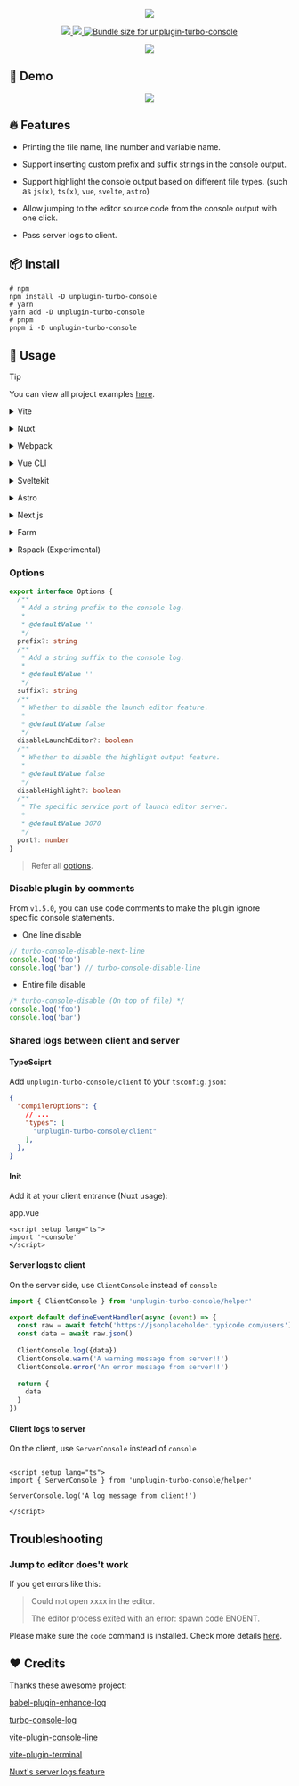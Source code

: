 <p align='center'>
  <img src="https://cdn.jsdelivr.net/gh/yuyinws/static@master/2023/12/upgit_20231203_1701604926.png" >
</p>


<p align='center'>
<a href="https://www.npmjs.com/package/unplugin-turbo-console">
<img src="https://img.shields.io/npm/v/unplugin-turbo-console?style=flat&colorA=3f3f46&colorB=ff7151">
</a>
<a href="https://www.npmjs.com/package/unplugin-turbo-console">
<img src="https://img.shields.io/npm/dm/unplugin-turbo-console?style=flat&colorA=3f3f46&colorB=ff7151">
</a>
<a href="https://pkg-size.dev/unplugin-turbo-console"><img src="https://pkg-size.dev/badge/bundle/544318" title="Bundle size for unplugin-turbo-console"></a>
</p>

<p align="center">
<a href="https://stackblitz.com/github/yuyinws/stackblitz-demo?file=vite.config.ts"><img src="https://developer.stackblitz.com/img/open_in_stackblitz.svg"></a>
</p>


## 🎥 Demo

<p align='center'>
  <img src="https://cdn.jsdelivr.net/gh/yuyinws/static@master/2024/04/upgit_20240421_1713682760.gif" >
</p>


## 🔥 Features

- Printing the file name, line number and variable name.

- Support inserting custom prefix and suffix strings in the console output.

- Support highlight the console output based on different file types. (such as `js(x)`, `ts(x)`, `vue`, `svelte`, `astro`)

- Allow jumping to the editor source code from the console output with one click.

- Pass server logs to client.

## 📦 Install

```shell
# npm
npm install -D unplugin-turbo-console
# yarn
yarn add -D unplugin-turbo-console
# pnpm
pnpm i -D unplugin-turbo-console
```

## 🦄 Usage

> [!TIP]
> You can view all project examples [here](https://github.com/yuyinws/vite-plugin-turbo-console/tree/main/examples).

<details>
<summary>Vite</summary><br>

```ts
// vite.config.ts
import { defineConfig } from 'vite'
import TurboConsole from 'unplugin-turbo-console/vite'

// https://vitejs.dev/config/
export default defineConfig({
  plugins: [
    TurboConsole({
      /* options here */
    })
  ],
})
```

<br></details>

<details>
<summary>Nuxt</summary><br>

```ts
// nuxt.config.ts
// https://nuxt.com/docs/api/configuration/nuxt-config
export default defineNuxtConfig({
  modules: [
    'unplugin-turbo-console/nuxt'
  ],
  turboConsole: {
    /* options here */
  }
})
```

<br></details>


<details>
<summary>Webpack</summary><br>

```js
// webpack.config.js
module.exports = {
  /* ... */
  plugins: [
    require('unplugin-turbo-console/webpack')({ /* options */ }),
  ],
}
```

<br></details>


<details>
<summary>Vue CLI</summary><br>

```js
// vue.config.js
const { defineConfig } = require('@vue/cli-service')

module.exports = defineConfig({
  transpileDependencies: true,
  parallel: false,
  configureWebpack: {
    plugins: [
      require('unplugin-turbo-console/webpack')({
        /* options here */
      })
    ]
  }
})
```

<br></details>

<details>
<summary>Sveltekit</summary><br>

⚠️ Please add TurboConsole plugin **before** Sveltekit plugin

```js
import { sveltekit } from '@sveltejs/kit/vite';
import { defineConfig } from 'vite';
import TurboConsole from 'unplugin-turbo-console/vite'

export default defineConfig({
	plugins: [
		TurboConsole(),
		sveltekit()
	]
});

```

<br></details>

<details>

<summary>Astro</summary><br>

```js
// astro.config.mjs
import { defineConfig } from 'astro/config'
import TurboConsole from 'unplugin-turbo-console/astro'

// https://astro.build/config
export default defineConfig({
  integrations: [
    TurboConsole()
  ]
})
```

<br></details>



<details>
<summary>Next.js</summary><br>

```js
// next.config.js
/** @type {import('next').NextConfig} */
const nextConfig = {
  webpack(config) {
    config.plugins.push(
      require('unplugin-turbo-console/webpack')()
    )

    return config
  }
}

module.exports = nextConfig
```

<br></details>



<details>
<summary>Farm</summary><br>

```ts
// farm.config.ts
import { defineConfig } from '@farmfe/core';
import vue from '@vitejs/plugin-vue';
import TurboConsole from 'unplugin-turbo-console/farm'

export default defineConfig({
  vitePlugins: [
    vue(),
  ],
  plugins: [
    TurboConsole()
  ]
});

```

<br></details>

<details>
<summary>Rspack (Experimental)</summary><br>

```js
// rspack.config.js
const rspack = require('@rspack/core')
const { VueLoaderPlugin } = require('vue-loader')
/** @type {import('@rspack/cli').Configuration} */

const config = {

  plugins: [
    new VueLoaderPlugin(),
    new rspack.HtmlRspackPlugin({
      template: './index.html'
    }),
    require('unplugin-turbo-console/rspack')(),
  ],

}
module.exports = config
```

<br></details>

### Options

```ts
export interface Options {
  /**
   * Add a string prefix to the console log.
   *
   * @defaultValue ''
   */
  prefix?: string
  /**
   * Add a string suffix to the console log.
   *
   * @defaultValue ''
   */
  suffix?: string
  /**
   * Whether to disable the launch editor feature.
   *
   * @defaultValue false
   */
  disableLaunchEditor?: boolean
  /**
   * Whether to disable the highlight output feature.
   *
   * @defaultValue false
   */
  disableHighlight?: boolean
  /**
   * The specific service port of launch editor server.
   *
   * @defaultValue 3070
   */
  port?: number
}
```

> Refer all [options](https://github.com/unplugin/unplugin-turbo-console/blob/main/src/types.ts#L1).

### Disable plugin by comments

From `v1.5.0`, you can use code comments to make the plugin ignore specific console statements.

- One line disable

```js
// turbo-console-disable-next-line
console.log('foo')
console.log('bar') // turbo-console-disable-line
```

- Entire file disable

```js
/* turbo-console-disable (On top of file) */  
console.log('foo')
console.log('bar')
```

### Shared logs between client and server

#### TypeSciprt

Add `unplugin-turbo-console/client` to your `tsconfig.json`:

```json
{
  "compilerOptions": {
    // ...
    "types": [
      "unplugin-turbo-console/client"
    ],
  },
}
```

#### Init

Add it at your client entrance (Nuxt usage):

app.vue

```vue
<script setup lang="ts">
import '~console'
</script>
```

#### Server logs to client

On the server side, use `ClientConsole` instead of `console`

```ts
import { ClientConsole } from 'unplugin-turbo-console/helper'

export default defineEventHandler(async (event) => {
  const raw = await fetch('https://jsonplaceholder.typicode.com/users')
  const data = await raw.json()
  
  ClientConsole.log({data})
  ClientConsole.warn('A warning message from server!!')
  ClientConsole.error('An error message from server!!')
  
  return {
    data
  }
})

```

#### Client logs to server

On the client, use `ServerConsole` instead of `console`

```vue

<script setup lang="ts">
import { ServerConsole } from 'unplugin-turbo-console/helper'

ServerConsole.log('A log message from client!')

</script>

```

## Troubleshooting

### Jump to editor does't work

If you get errors like this:

> Could not open xxxx in the editor.
>
> The editor process exited with an error: spawn code ENOENT.

Please make sure the `code` command is installed. Check more details [here](https://code.visualstudio.com/docs/setup/mac#_launching-from-the-command-line).

## ❤️ Credits

Thanks these awesome project:

[babel-plugin-enhance-log](https://github.com/baozouai/babel-plugin-enhance-log)

[turbo-console-log](https://github.com/Chakroun-Anas/turbo-console-log)

[vite-plugin-console-line](https://github.com/lq9958/vite-plugin-console-line)

[vite-plugin-terminal](https://github.com/patak-dev/vite-plugin-terminal)

[Nuxt's server logs feature](https://nuxt.com/blog/v3-11#better-logging)
